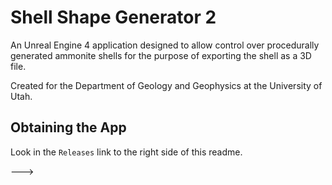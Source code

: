 # Shell Shape Generator 2

An Unreal Engine 4 application designed to allow control over procedurally generated ammonite shells for the purpose of exporting the shell as a 3D file. 

Created for the Department of Geology and Geophysics at the University of Utah. 

## Obtaining the App

Look in the `Releases` link to the right side of this readme. 

---> 
